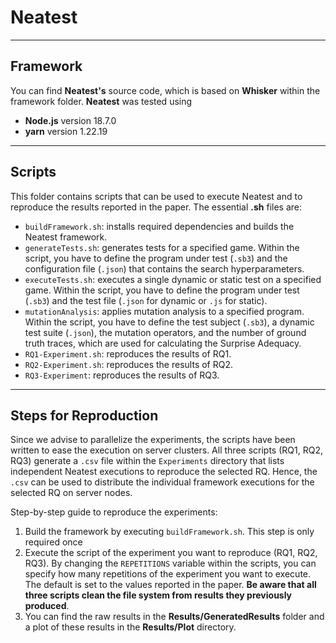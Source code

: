 # Neatest

------

## Framework

You can find **Neatest's** source code, which is based on **Whisker** within the framework folder. 
**Neatest** was tested using
   - **Node.js** version 18.7.0
   - **yarn** version 1.22.19


------

## Scripts

This folder contains scripts that can be used to execute Neatest and to reproduce the results reported in the paper. The
essential **.sh** files are:

- `buildFramework.sh`: installs required dependencies and builds the Neatest framework.
- `generateTests.sh`: generates tests for a specified game. Within the script, you have to define the program under test (`.sb3`) and the configuration file (`.json`) that contains the search hyperparameters.
- `executeTests.sh`: executes a single dynamic or static test on a specified game. Within the script, you have to define the program under test (`.sb3`) and the test file (`.json` for dynamic or `.js` for static).
- `mutationAnalysis`: applies mutation analysis to a specified program. Within the script, you have to define the test subject (`.sb3`), a dynamic test suite (`.json`), the mutation operators, and the number of ground truth traces, which are used for calculating the Surprise Adequacy. 
- `RQ1-Experiment.sh`: reproduces the results of RQ1.
- `RQ2-Experiment.sh`: reproduces the results of RQ2.
- `RQ3-Experiment`: reproduces the results of RQ3.

---- 

## Steps for Reproduction

Since we advise to parallelize the experiments, the scripts have been written to ease the execution on server clusters. All three scripts (RQ1, RQ2,
RQ3) generate a `.csv` file within the `Experiments` directory that lists independent Neatest executions to reproduce the selected RQ.
Hence, the `.csv` can be used to distribute the individual framework executions for the selected RQ on server nodes.

Step-by-step guide to reproduce the experiments:

1. Build the framework by executing `buildFramework.sh`. This step is only required once
2. Execute the script of the experiment you want to reproduce (RQ1, RQ2, RQ3). By changing
   the `REPETITIONS` variable within the scripts, you can specify how many repetitions of the experiment you want to
   execute. The default is set to the values reported in the paper. **Be aware that all three scripts clean the file
   system from results they previously produced**.
3. You can find the raw results in the **Results/GeneratedResults** folder and a plot of these results in the **Results/Plot** directory.
